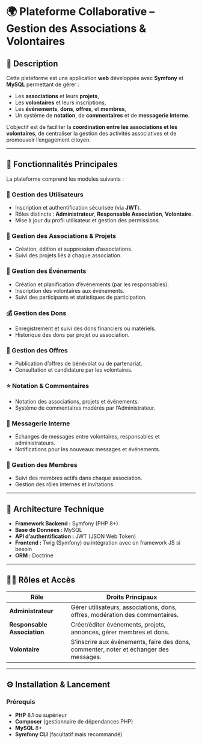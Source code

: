 # 🌍 Plateforme Collaborative – Gestion des Associations & Volontaires

## 📌 Description
Cette plateforme est une application **web** développée avec **Symfony** et **MySQL** permettant de gérer :
- Les **associations** et leurs **projets**,
- Les **volontaires** et leurs inscriptions,
- Les **événements**, **dons**, **offres**, et **membres**,
- Un système de **notation**, de **commentaires** et de **messagerie interne**.

L’objectif est de faciliter la **coordination entre les associations et les volontaires**, de centraliser la gestion des activités associatives et de promouvoir l’engagement citoyen.

---

## 🚀 Fonctionnalités Principales
La plateforme comprend les modules suivants :

### 👤 Gestion des Utilisateurs
- Inscription et authentification sécurisée (via **JWT**).
- Rôles distincts : **Administrateur**, **Responsable Association**, **Volontaire**.
- Mise à jour du profil utilisateur et gestion des permissions.

### 🏢 Gestion des Associations & Projets
- Création, édition et suppression d’associations.
- Suivi des projets liés à chaque association.

### 📅 Gestion des Événements
- Création et planification d’événements (par les responsables).
- Inscription des volontaires aux événements.
- Suivi des participants et statistiques de participation.

### 💰 Gestion des Dons
- Enregistrement et suivi des dons financiers ou matériels.
- Historique des dons par projet ou association.

### 💼 Gestion des Offres
- Publication d’offres de bénévolat ou de partenariat.
- Consultation et candidature par les volontaires.

### ⭐ Notation & Commentaires
- Notation des associations, projets et événements.
- Système de commentaires modérés par l’Administrateur.

### 💬 Messagerie Interne
- Échanges de messages entre volontaires, responsables et administrateurs.
- Notifications pour les nouveaux messages et événements.

### 👥 Gestion des Membres
- Suivi des membres actifs dans chaque association.
- Gestion des rôles internes et invitations.

---

## 🧩 Architecture Technique
- **Framework Backend :** Symfony (PHP 8+)
- **Base de Données :** MySQL
- **API d’authentification :** JWT (JSON Web Token)
- **Frontend :** Twig (Symfony) ou intégration avec un framework JS si besoin
- **ORM :** Doctrine

---

## 🧑‍💻 Rôles et Accès

| Rôle                   | Droits Principaux |
|-------------------------|-------------------|
| **Administrateur**      | Gérer utilisateurs, associations, dons, offres, modération des commentaires. |
| **Responsable Association** | Créer/éditer événements, projets, annonces, gérer membres et dons. |
| **Volontaire**          | S’inscrire aux événements, faire des dons, commenter, noter et échanger des messages. |

---

## ⚙️ Installation & Lancement

###  Prérequis
- **PHP** 8.1 ou supérieur
- **Composer** (gestionnaire de dépendances PHP)
- **MySQL** 8+
- **Symfony CLI** (facultatif mais recommandé)

